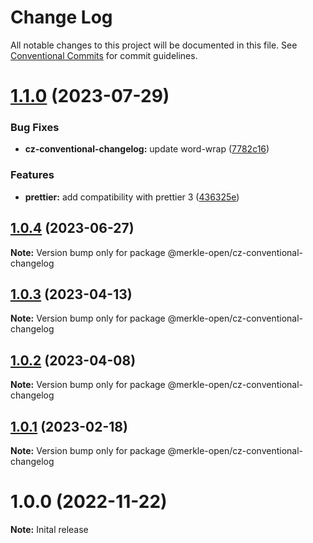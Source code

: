 # Change Log

All notable changes to this project will be documented in this file.
See [Conventional Commits](https://conventionalcommits.org) for commit guidelines.

# [1.1.0](https://github.com/merkle-open/frontend-defaults/compare/@merkle-open/cz-conventional-changelog@1.0.4...@merkle-open/cz-conventional-changelog@1.1.0) (2023-07-29)


### Bug Fixes

* **cz-conventional-changelog:** update word-wrap ([7782c16](https://github.com/merkle-open/frontend-defaults/commit/7782c161144216c6dc27da60f292a28cd9c0efaa))


### Features

* **prettier:** add compatibility with prettier 3 ([436325e](https://github.com/merkle-open/frontend-defaults/commit/436325ebcf56d41069a9295f076862ec67fdd5bd))





## [1.0.4](https://github.com/merkle-open/frontend-defaults/compare/@merkle-open/cz-conventional-changelog@1.0.3...@merkle-open/cz-conventional-changelog@1.0.4) (2023-06-27)

**Note:** Version bump only for package @merkle-open/cz-conventional-changelog





## [1.0.3](https://github.com/merkle-open/frontend-defaults/compare/@merkle-open/cz-conventional-changelog@1.0.2...@merkle-open/cz-conventional-changelog@1.0.3) (2023-04-13)

**Note:** Version bump only for package @merkle-open/cz-conventional-changelog





## [1.0.2](https://github.com/merkle-open/frontend-defaults/compare/@merkle-open/cz-conventional-changelog@1.0.1...@merkle-open/cz-conventional-changelog@1.0.2) (2023-04-08)

**Note:** Version bump only for package @merkle-open/cz-conventional-changelog





## [1.0.1](https://github.com/merkle-open/frontend-defaults/compare/@merkle-open/cz-conventional-changelog@1.0.0...@merkle-open/cz-conventional-changelog@1.0.1) (2023-02-18)

**Note:** Version bump only for package @merkle-open/cz-conventional-changelog






# 1.0.0 (2022-11-22)

**Note:** Inital release
